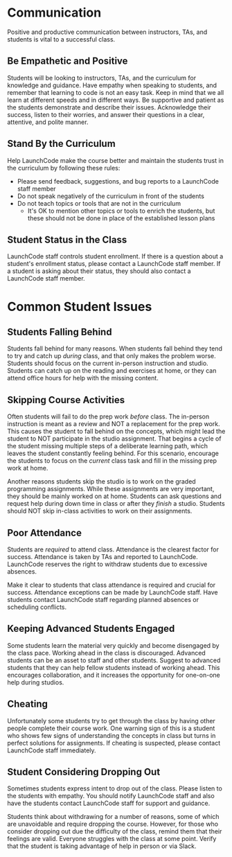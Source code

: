 # Communication
Positive and productive communication between instructors, TAs, and students is vital to a successful class.

## Be Empathetic and Positive
Students will be looking to instructors, TAs, and the curriculum for knowledge and guidance. Have empathy when speaking to students, and remember that learning to code is not an easy task. Keep in mind that we all learn at different speeds and in different ways. Be supportive and patient as the students demonstrate and describe their issues. Acknowledge their success, listen to their worries, and answer their questions in a clear, attentive, and polite manner.

## Stand By the Curriculum
Help LaunchCode make the course better and maintain the students trust in the curriculum by following these rules:
* Please send feedback, suggestions, and bug reports to a LaunchCode staff member
* Do not speak negatively of the curriculum in front of the students
* Do not teach topics or tools that are not in the curriculum
  * It's OK to mention other topics or tools to enrich the students, but these should not be done in place of the established lesson plans

## Student Status in the Class
LaunchCode staff controls student enrollment. If there is a question about a student's enrollment status, please contact a LaunchCode staff member. If a student is asking about their status, they should also contact a LaunchCode staff member.

# Common Student Issues
## Students Falling Behind
Students fall behind for many reasons. When students fall behind they tend to try and catch up *during* class, and that only makes the problem worse. Students should focus on the current in-person instruction and studio. Students can catch up on the reading and exercises at home, or they can attend office hours for help with the missing content.

## Skipping Course Activities
Often students will fail to do the prep work *before* class. The in-person instruction is meant as a review and NOT a replacement for the prep work. This causes the student to fall behind on the concepts, which might lead the student to NOT participate in the studio assignment. That begins a cycle of the student missing multiple steps of a deliberate learning path, which leaves the student constantly feeling behind. For this scenario, encourage the students to focus on the _current_ class task and fill in the missing prep work at home.

Another reasons students skip the studio is to work on the graded programming assignments. While these assignments are very important, they should be mainly worked on at home. Students can ask questions and request help during down time in class or after they *finish* a studio. Students should NOT skip in-class activities to work on their assignments.

## Poor Attendance 
Students are *required* to attend class. Attendance is the clearest factor for success. Attendance is taken by TAs and reported to LaunchCode. LaunchCode reserves the right to withdraw students due to excessive absences.

Make it clear to students that class attendance is required and crucial for success. Attendance exceptions can be made by LaunchCode staff. Have students contact LaunchCode staff regarding planned absences or scheduling conflicts.

## Keeping Advanced Students Engaged
Some students learn the material very quickly and become disengaged by the class pace. Working ahead in the class is discouraged. Advanced students can be an asset to staff and other students. Suggest to advanced students that they can help fellow students instead of working ahead. This encourages collaboration, and it increases the opportunity for one-on-one help during studios.

## Cheating
Unfortunately some students try to get through the class by having other people complete their course work. One warning sign of this is a student who shows few signs of understanding the concepts in class but turns in perfect solutions for assignments. If cheating is suspected, please contact LaunchCode staff immediately.

## Student Considering Dropping Out
Sometimes students express intent to drop out of the class. Please listen to the students with empathy. You should notify LaunchCode staff and also have the students contact LaunchCode staff for support and guidance.

Students think about withdrawing for a number of reasons, some of which are unavoidable and require dropping the course. However, for those who consider dropping out due the difficulty of the class, remind them that their feelings are valid. Everyone struggles with the class at some point. Verify that the student is taking advantage of help in person or via Slack.